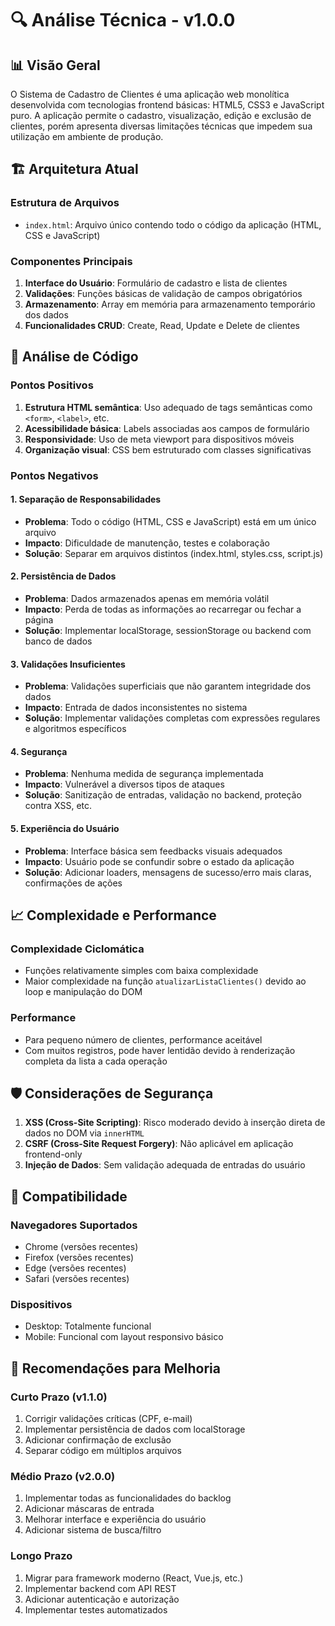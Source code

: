 # 🔍 Análise Técnica - v1.0.0

## 📊 Visão Geral

O Sistema de Cadastro de Clientes é uma aplicação web monolítica desenvolvida com tecnologias frontend básicas: HTML5, CSS3 e JavaScript puro. A aplicação permite o cadastro, visualização, edição e exclusão de clientes, porém apresenta diversas limitações técnicas que impedem sua utilização em ambiente de produção.

## 🏗️ Arquitetura Atual

### Estrutura de Arquivos
- `index.html`: Arquivo único contendo todo o código da aplicação (HTML, CSS e JavaScript)

### Componentes Principais
1. **Interface do Usuário**: Formulário de cadastro e lista de clientes
2. **Validações**: Funções básicas de validação de campos obrigatórios
3. **Armazenamento**: Array em memória para armazenamento temporário dos dados
4. **Funcionalidades CRUD**: Create, Read, Update e Delete de clientes

## 🔧 Análise de Código

### Pontos Positivos
1. **Estrutura HTML semântica**: Uso adequado de tags semânticas como `<form>`, `<label>`, etc.
2. **Acessibilidade básica**: Labels associadas aos campos de formulário
3. **Responsividade**: Uso de meta viewport para dispositivos móveis
4. **Organização visual**: CSS bem estruturado com classes significativas

### Pontos Negativos

#### 1. Separação de Responsabilidades
- **Problema**: Todo o código (HTML, CSS e JavaScript) está em um único arquivo
- **Impacto**: Dificuldade de manutenção, testes e colaboração
- **Solução**: Separar em arquivos distintos (index.html, styles.css, script.js)

#### 2. Persistência de Dados
- **Problema**: Dados armazenados apenas em memória volátil
- **Impacto**: Perda de todas as informações ao recarregar ou fechar a página
- **Solução**: Implementar localStorage, sessionStorage ou backend com banco de dados

#### 3. Validações Insuficientes
- **Problema**: Validações superficiais que não garantem integridade dos dados
- **Impacto**: Entrada de dados inconsistentes no sistema
- **Solução**: Implementar validações completas com expressões regulares e algoritmos específicos

#### 4. Segurança
- **Problema**: Nenhuma medida de segurança implementada
- **Impacto**: Vulnerável a diversos tipos de ataques
- **Solução**: Sanitização de entradas, validação no backend, proteção contra XSS, etc.

#### 5. Experiência do Usuário
- **Problema**: Interface básica sem feedbacks visuais adequados
- **Impacto**: Usuário pode se confundir sobre o estado da aplicação
- **Solução**: Adicionar loaders, mensagens de sucesso/erro mais claras, confirmações de ações

## 📈 Complexidade e Performance

### Complexidade Ciclomática
- Funções relativamente simples com baixa complexidade
- Maior complexidade na função `atualizarListaClientes()` devido ao loop e manipulação do DOM

### Performance
- Para pequeno número de clientes, performance aceitável
- Com muitos registros, pode haver lentidão devido à renderização completa da lista a cada operação

## 🛡️ Considerações de Segurança

1. **XSS (Cross-Site Scripting)**: Risco moderado devido à inserção direta de dados no DOM via `innerHTML`
2. **CSRF (Cross-Site Request Forgery)**: Não aplicável em aplicação frontend-only
3. **Injeção de Dados**: Sem validação adequada de entradas do usuário

## 📱 Compatibilidade

### Navegadores Suportados
- Chrome (versões recentes)
- Firefox (versões recentes)
- Edge (versões recentes)
- Safari (versões recentes)

### Dispositivos
- Desktop: Totalmente funcional
- Mobile: Funcional com layout responsivo básico

## 🎯 Recomendações para Melhoria

### Curto Prazo (v1.1.0)
1. Corrigir validações críticas (CPF, e-mail)
2. Implementar persistência de dados com localStorage
3. Adicionar confirmação de exclusão
4. Separar código em múltiplos arquivos

### Médio Prazo (v2.0.0)
1. Implementar todas as funcionalidades do backlog
2. Adicionar máscaras de entrada
3. Melhorar interface e experiência do usuário
4. Adicionar sistema de busca/filtro

### Longo Prazo
1. Migrar para framework moderno (React, Vue.js, etc.)
2. Implementar backend com API REST
3. Adicionar autenticação e autorização
4. Implementar testes automatizados